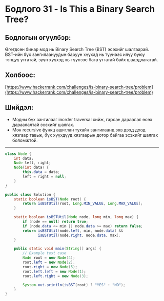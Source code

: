 # Бодлого 31 - Is This a Binary Search Tree?

## Бодлогын өгүүлбэр:  
Өгөгдсөн бинар мод нь Binary Search Tree (BST) эсэхийг шалгаарай. BST-ийн бүх зангилаануудын баруун хүүхэд нь түүнээс илүү буюу тэнцүү утгатай, зүүн хүүхэд нь түүнээс бага утгатай байх шаардлагатай.

## Холбоос:  
[https://www.hackerrank.com/challenges/is-binary-search-tree/problem](https://www.hackerrank.com/challenges/is-binary-search-tree/problem)

## Шийдэл:  
- Модны бүх зангилааг inorder traversal хийж, гарсан дараалал өсөх дараалалтай эсэхийг шалгах.  
- Мөн recursive функц ашиглан тухайн зангилаанд зөв дээд доод хязгаар тавьж, бүх хүүхдүүд хязгаарын дотор байгаа эсэхийг шалгах боломжтой.

---

```java
class Node {
    int data;
    Node left, right;
    Node(int data) {
        this.data = data;
        left = right = null;
    }
}

public class Solution {
    static boolean isBST(Node root) {
        return isBSTUtil(root, Long.MIN_VALUE, Long.MAX_VALUE);
    }

    static boolean isBSTUtil(Node node, long min, long max) {
        if (node == null) return true;
        if (node.data <= min || node.data >= max) return false;
        return isBSTUtil(node.left, min, node.data) &&
               isBSTUtil(node.right, node.data, max);
    }

    public static void main(String[] args) {
        // Example test case
        Node root = new Node(4);
        root.left = new Node(2);
        root.right = new Node(5);
        root.left.left = new Node(1);
        root.left.right = new Node(3);

        System.out.println(isBST(root) ? "YES" : "NO");
    }
}
